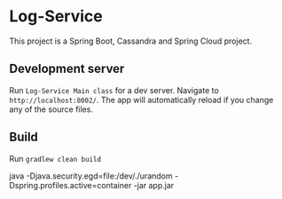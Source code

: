 # Log-Service

This project is a Spring Boot, Cassandra and Spring Cloud project.

## Development server

Run `Log-Service Main class` for a dev server. Navigate to `http://localhost:8002/`. The app will automatically reload if you change any of the source files.

## Build

Run `gradlew clean build`

java -Djava.security.egd=file:/dev/./urandom -Dspring.profiles.active=container -jar app.jar
